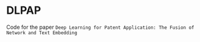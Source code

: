 # DLPAP
Code for the paper `Deep Learning for Patent Application: The Fusion of Network and Text Embedding`


